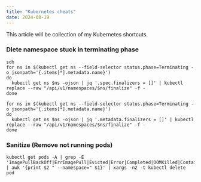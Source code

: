 ```yaml
---
title: "Kubernetes cheats"
date: 2024-08-19
---
```


This article will be collection of my Kubernetes shortcuts.

### Dlete namespace stuck in terminating phase
```
sdh
for ns in $(kubectl get ns --field-selector status.phase=Terminating -o jsonpath='{.items[*].metadata.name}')
do
  kubectl get ns $ns -ojson | jq '.spec.finalizers = []' | kubectl replace --raw "/api/v1/namespaces/$ns/finalize" -f -
done

for ns in $(kubectl get ns --field-selector status.phase=Terminating -o jsonpath='{.items[*].metadata.name}')
do
  kubectl get ns $ns -ojson | jq '.metadata.finalizers = []' | kubectl replace --raw "/api/v1/namespaces/$ns/finalize" -f -
done
```

### Sanitize (Remove not running pods)
```
kubectl get pods -A | grep -E 'ImagePullBackOff|ErrImagePull|Evicted|Error|Completed|OOMKilled|ContainerStatusUnknown' | awk '{print $2 " --namespace=" $1}' | xargs -n2 -t kubectl delete pod
```